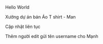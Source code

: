 Hello World

Xưởng dự án bán Áo T shirt - Man

Cập nhật liên tục 

Thêm người edit gửi tên username cho Mạnh 
